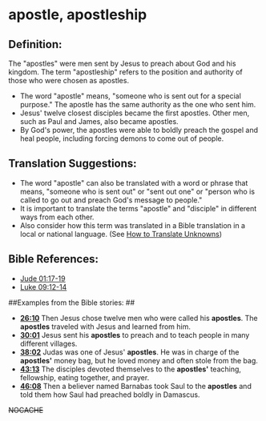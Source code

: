 # apostle, apostleship #

## Definition: ##

The "apostles" were men sent by Jesus to preach about God and his kingdom. The term "apostleship" refers to the position and authority of those who were chosen as apostles.

* The word "apostle" means, "someone who is sent out for a special purpose." The apostle has the same authority as the one who sent him.
* Jesus' twelve closest disciples became the first apostles. Other men, such as Paul and James, also became apostles.
* By God's power, the apostles were able to boldly preach the gospel and heal people, including forcing demons to come out of people.

## Translation Suggestions: ##

* The word "apostle" can also be translated with a word or phrase that means, "someone who is sent out" or "sent out one" or "person who is called to go out and preach God's message to people."
* It is important to translate the terms "apostle" and "disciple" in different ways from each other.
* Also consider how this term was translated in a Bible translation in a local or national language. (See [How to Translate Unknowns](en/ta-vol1/translate/man/translate-unknown))



## Bible References: ##

* [Jude 01:17-19](en/tn/jud/help/01/17)
* [Luke 09:12-14](en/tn/luk/help/09/12)

##Examples from the Bible stories: ##

* __[26:10](en/tn/obs/help/26/10)__ Then Jesus chose twelve men who were called his __apostles__. The __apostles__  traveled with Jesus and learned from him.
* __[30:01](en/tn/obs/help/30/01)__ Jesus sent his __apostles__  to preach and to teach people in many different villages.
* __[38:02](en/tn/obs/help/38/02)__ Judas was one of Jesus' __apostles__. He was in charge of the __apostles'__  money bag, but he loved money and often stole from the bag.
* __[43:13](en/tn/obs/help/43/13)__ The disciples devoted themselves to the __apostles'__  teaching, fellowship, eating together, and prayer.
* __[46:08](en/tn/obs/help/46/08)__ Then a believer named Barnabas took Saul to the __apostles__  and told them how Saul had preached boldly in Damascus.



~~NOCACHE~~